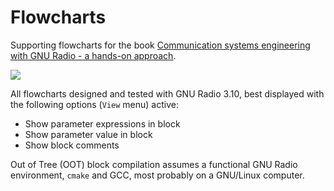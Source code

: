 # Flowcharts

Supporting flowcharts for the book [Communication systems engineering with GNU Radio - a hands-on approach](https://www.wiley.com/en-fr/Communication+Systems+Engineering+with+GNU+Radio%3A+A+Hands-on+Approach-p-9781394218882).

<img src="https://www.wiley.com/storefront-pdp-assets/_next/image?url=https%3A%2F%2Fmedia.wiley.com%2Fproduct_data%2FcoverImage300%2F85%2F13942188%2F1394218885.jpg&w=384&q=75">

All flowcharts designed and tested with GNU Radio 3.10, best displayed with the following
options (``View`` menu) active:
* Show parameter expressions in block
* Show parameter value in block
* Show block comments

Out of Tree (OOT) block compilation assumes a functional GNU Radio environment, ``cmake`` and GCC, most probably on a GNU/Linux computer.
